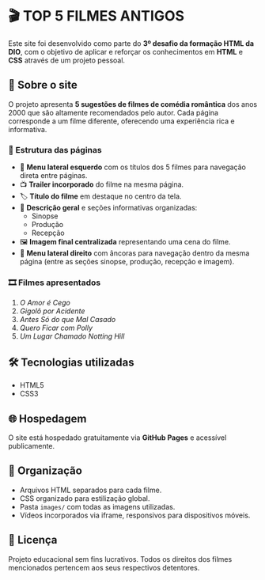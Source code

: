 # 🎬 TOP 5 FILMES ANTIGOS

Este site foi desenvolvido como parte do **3º desafio da formação HTML da DIO**, com o objetivo de aplicar e reforçar os conhecimentos em **HTML** e **CSS** através de um projeto pessoal.

## 📖 Sobre o site

O projeto apresenta **5 sugestões de filmes de comédia romântica** dos anos 2000 que são altamente recomendados pelo autor. Cada página corresponde a um filme diferente, oferecendo uma experiência rica e informativa.

### 📑 Estrutura das páginas

- 🎥 **Menu lateral esquerdo** com os títulos dos 5 filmes para navegação direta entre páginas.
- 📺 **Trailer incorporado** do filme na mesma página.
- 🏷️ **Título do filme** em destaque no centro da tela.
- 📝 **Descrição geral** e seções informativas organizadas:
  - Sinopse
  - Produção
  - Recepção
- 🖼️ **Imagem final centralizada** representando uma cena do filme.
- 🧭 **Menu lateral direito** com âncoras para navegação dentro da mesma página (entre as seções sinopse, produção, recepção e imagem).

### 🎞️ Filmes apresentados

1. *O Amor é Cego*
2. *Gigolô por Acidente*
3. *Antes Só do que Mal Casado*
4. *Quero Ficar com Polly*
5. *Um Lugar Chamado Notting Hill*

## 🛠️ Tecnologias utilizadas

- HTML5
- CSS3

## 🌐 Hospedagem

O site está hospedado gratuitamente via **GitHub Pages** e acessível publicamente.

## 📂 Organização

- Arquivos HTML separados para cada filme.
- CSS organizado para estilização global.
- Pasta `images/` com todas as imagens utilizadas.
- Vídeos incorporados via iframe, responsivos para dispositivos móveis.

## 📄 Licença

Projeto educacional sem fins lucrativos. Todos os direitos dos filmes mencionados pertencem aos seus respectivos detentores.
